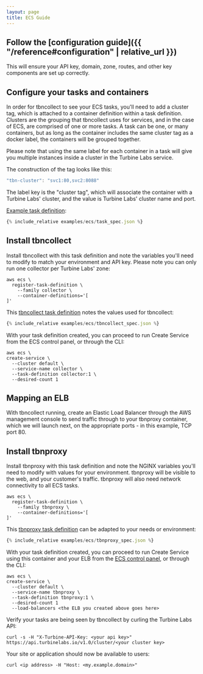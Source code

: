 ```yaml
---
layout: page
title: ECS Guide
---
```


[//]: # ( Copyright 2017 Turbine Labs, Inc.                                   )
[//]: # ( you may not use this file except in compliance with the License.    )
[//]: # ( You may obtain a copy of the License at                             )
[//]: # (                                                                     )
[//]: # (     http://www.apache.org/licenses/LICENSE-2.0                      )
[//]: # (                                                                     )
[//]: # ( Unless required by applicable law or agreed to in writing, software )
[//]: # ( distributed under the License is distributed on an "AS IS" BASIS,   )
[//]: # ( WITHOUT WARRANTIES OR CONDITIONS OF ANY KIND, either express or     )
[//]: # ( implied. See the License for the specific language governing        )
[//]: # ( permissions and limitations under the License.                      )

[//]: # (Integrating Houston with ECS)

## Follow the [configuration guide]({{ "/reference#configuration" | relative_url }})
This will ensure your API key, domain, zone, routes, and other key components
are set up correctly.

## Configure your tasks and containers
In order for tbncollect to see your ECS tasks, you'll need to add a cluster
tag, which is attached to a container definition within a task definition.
Clusters are the grouping that tbncollect uses for services, and in the case of
ECS, are comprised of one or more tasks. A task can be one, or many containers,
but as long as the container includes the same cluster tag as a docker label,
the containers will be grouped together.

Please note that using the same label for each container in a task will give
you multiple instances inside a cluster in the Turbine Labs service.

The construction of the tag looks like this:

```javascript
"tbn-cluster": "svc1:80,svc2:8088"
```

The label key is the "cluster tag", which will associate the container with a
Turbine Labs' cluster, and the value is Turbine Labs' cluster name and port.

[Example task definition](examples/ecs/task_spec.json):

```javascript
{% include_relative examples/ecs/task_spec.json %}
```

## Install tbncollect
Install tbncollect with this task definition and note the variables you'll need
to modify to match your environment and API key. Please note you can only
run one collector per Turbine Labs' zone:

```command
aws ecs \
  register-task-definition \
    --family collector \
    --container-definitions='[
]'
```

This [tbncollect task definition](examples/ecs/tbncollect_spec.json) notes the values
used for tbncollect:

```javascript
{% include_relative examples/ecs/tbncollect_spec.json %}
```

With your task definition created, you can proceed to run Create Service from
the ECS control panel, or through the CLI:

```shell
aws ecs \
create-service \
  --cluster default \
  --service-name collector \
  --task-definition collector:1 \
  --desired-count 1
  ```

## Mapping an ELB
With tbncollect running, create an Elastic Load Balancer through the AWS
management console to send traffic through to your tbnproxy container, which we
will launch next, on the appropriate ports - in this example, TCP port 80.

## Install tbnproxy
Install tbnproxy with this task definition and note the NGINX variables you'll
need to modify with values for your environment. tbnproxy will be visible to
the web, and your customer's traffic. tbnproxy will also need network
connectivity to all ECS tasks.

```shell
aws ecs \
  register-task-definition \
    --family tbnproxy \
    --container-definitions='[
]'
```

This [tbnproxy task definition](examples/ecs/tbnproxy_spec.json) can be adapted to
your needs or environment:

```javascript
{% include_relative examples/ecs/tbnproxy_spec.json %}
```

With your task definition created, you can proceed to run Create Service using
this container and your ELB from the [ECS control panel](http://docs.aws.amazon.com/AmazonECS/latest/developerguide/create-service.html#service-configure-load-balancing), or through the CLI:

```shell
aws ecs \
create-service \
  --cluster default \
  --service-name tbnproxy \
  --task-definition tbnproxy:1 \
  --desired-count 1
  --load-balancers <the ELB you created above goes here>
  ```


Verify your tasks are being seen by tbncollect by curling the Turbine Labs API:

```shell
curl -s -H "X-Turbine-API-Key: <your api key>" https://api.turbinelabs.io/v1.0/cluster/<your cluster key>
```

Your site or application should now be available to users:

```shell
curl <ip address> -H "Host: <my.example.domain>"
```
